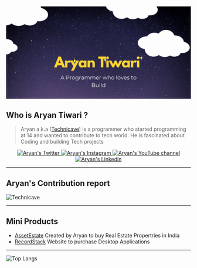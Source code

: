 <a href="#" target="_blank"><img src="https://raw.githubusercontent.com/technicave/technicave/main/Aryan%20(1).gif" /></a>

## Who is Aryan Tiwari ?
> Aryan a.k.a ([Technicave](https://twitter.com/technicave)) is a programmer who started programming at 14 and wanted to contribute to tech world. He is fascinated about Coding and building Tech projects

<p align="center">
  <a href="http://twitter.com/technicave">
    <img src="https://img.shields.io/badge/Twitter-1DA1F2?style=for-the-badge&logo=twitter&logoColor=white" alt="Aryan's Twitter"/>
  </a>
  <a href="https://instagram.com/technicave">
    <img src="https://img.shields.io/badge/Instagram-E4405F?style=for-the-badge&logo=instagram&logoColor=white" alt="Aryan's Instagram"/>
  </a>
  <a href="https://youtube.com/channel/UC2BcAOTlMvivESrdP_oD_jQ">
    <img src="https://img.shields.io/badge/YouTube-%23FF0000.svg?style=for-the-badge&logo=YouTube&logoColor=white" alt="Aryan's YouTube channel"/>
  </a>
  <a href="https://linkedin.com/in/technicave">
    <img src="https://img.shields.io/badge/LinkedIn-0077B5?style=for-the-badge&logo=linkedin&logoColor=white" alt="Aryan's Linkedin"/>
  </a>
  
</p>

---
## Aryan's Contribution report

![Technicave](https://github-readme-stats.vercel.app/api?username=technicave&show_icons=true&theme=radical)

---

## Mini Products
- [AssetEstate](https://assetestate.herokuapp.com/) Created by Aryan to buy Real Estate Propertries in India
- [RecordStack](https://recordstack.github.io/recordstack/) Website to purchase Desktop Applications

---

![Top Langs](https://github-readme-stats.vercel.app/api/top-langs/?username=technicave&langs_count=8&show_icons=true&theme=radical)

